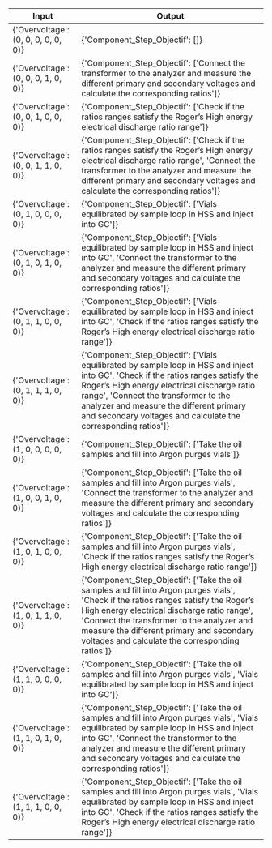 | Input                                  | Output                                            |
| -------------------------------------- | ------------------------------------------------- |
| {'Overvoltage': (0, 0, 0, 0, 0, 0)}    | {'Component_Step_Objectif': []}                  |
| {'Overvoltage': (0, 0, 0, 1, 0, 0)}    | {'Component_Step_Objectif': ['Connect the transformer to the analyzer and measure the different primary and secondary voltages and calculate the corresponding ratios']} |
| {'Overvoltage': (0, 0, 1, 0, 0, 0)}    | {'Component_Step_Objectif': ['Check if the ratios ranges satisfy the Roger’s High energy electrical discharge ratio range']} |
| {'Overvoltage': (0, 0, 1, 1, 0, 0)}    | {'Component_Step_Objectif': ['Check if the ratios ranges satisfy the Roger’s High energy electrical discharge ratio range', 'Connect the transformer to the analyzer and measure the different primary and secondary voltages and calculate the corresponding ratios']} |
| {'Overvoltage': (0, 1, 0, 0, 0, 0)}    | {'Component_Step_Objectif': ['Vials equilibrated by sample loop in HSS and inject into GC']} |
| {'Overvoltage': (0, 1, 0, 1, 0, 0)}    | {'Component_Step_Objectif': ['Vials equilibrated by sample loop in HSS and inject into GC', 'Connect the transformer to the analyzer and measure the different primary and secondary voltages and calculate the corresponding ratios']} |
| {'Overvoltage': (0, 1, 1, 0, 0, 0)}    | {'Component_Step_Objectif': ['Vials equilibrated by sample loop in HSS and inject into GC', 'Check if the ratios ranges satisfy the Roger’s High energy electrical discharge ratio range']} |
| {'Overvoltage': (0, 1, 1, 1, 0, 0)}    | {'Component_Step_Objectif': ['Vials equilibrated by sample loop in HSS and inject into GC', 'Check if the ratios ranges satisfy the Roger’s High energy electrical discharge ratio range', 'Connect the transformer to the analyzer and measure the different primary and secondary voltages and calculate the corresponding ratios']} |
| {'Overvoltage': (1, 0, 0, 0, 0, 0)}    | {'Component_Step_Objectif': ['Take the oil samples and fill into Argon purges vials']} |
| {'Overvoltage': (1, 0, 0, 1, 0, 0)}    | {'Component_Step_Objectif': ['Take the oil samples and fill into Argon purges vials', 'Connect the transformer to the analyzer and measure the different primary and secondary voltages and calculate the corresponding ratios']} |
| {'Overvoltage': (1, 0, 1, 0, 0, 0)}    | {'Component_Step_Objectif': ['Take the oil samples and fill into Argon purges vials', 'Check if the ratios ranges satisfy the Roger’s High energy electrical discharge ratio range']} |
| {'Overvoltage': (1, 0, 1, 1, 0, 0)}    | {'Component_Step_Objectif': ['Take the oil samples and fill into Argon purges vials', 'Check if the ratios ranges satisfy the Roger’s High energy electrical discharge ratio range', 'Connect the transformer to the analyzer and measure the different primary and secondary voltages and calculate the corresponding ratios']} |
| {'Overvoltage': (1, 1, 0, 0, 0, 0)}    | {'Component_Step_Objectif': ['Take the oil samples and fill into Argon purges vials', 'Vials equilibrated by sample loop in HSS and inject into GC']} |
| {'Overvoltage': (1, 1, 0, 1, 0, 0)}    | {'Component_Step_Objectif': ['Take the oil samples and fill into Argon purges vials', 'Vials equilibrated by sample loop in HSS and inject into GC', 'Connect the transformer to the analyzer and measure the different primary and secondary voltages and calculate the corresponding ratios']} |
| {'Overvoltage': (1, 1, 1, 0, 0, 0)}    | {'Component_Step_Objectif': ['Take the oil samples and fill into Argon purges vials', 'Vials equilibrated by sample loop in HSS and inject into GC', 'Check if the ratios ranges satisfy the Roger’s High energy electrical discharge ratio range']} |
